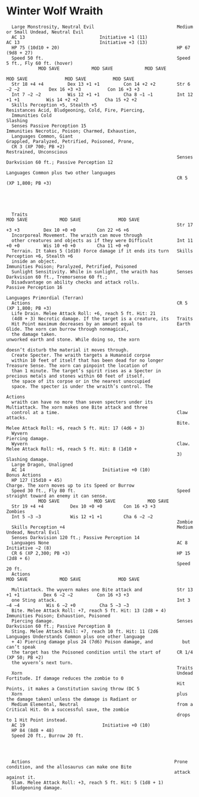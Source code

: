 # Winter Wolf                                                   Wraith

      Large Monstrosity, Neutral Evil                               Medium or Small Undead, Neutral Evil
      AC 13                            Initiative +1 (11)                 AC 13                              Initiative +3 (13)
      HP 75 (10d10 + 20)                                            HP 67 (9d8 + 27)
      Speed 50 ft.                                                  Speed 5 ft., Fly 60 ft. (hover)
                MOD SAVE            MOD SAVE            MOD SAVE
                                                                              MOD SAVE              MOD SAVE          MOD SAVE
      Str 18 +4 +4         Dex 13 +1 +1         Con 14 +2 +2        Str 6 −2 −2           Dex 16 +3 +3          Con 16 +3 +3
      Int 7 −2 −2          Wis 12 +1 +1         Cha 8 −1 −1         Int 12 +1 +1          Wis 14 +2 +2          Cha 15 +2 +2
      Skills Perception +5, Stealth +5                              Resistances Acid, Bludgeoning, Cold, Fire, Piercing,
      Immunities Cold                                                 Slashing
      Senses Passive Perception 15                                  Immunities Necrotic, Poison; Charmed, Exhaustion,
      Languages Common, Giant                                         Grappled, Paralyzed, Petrified, Poisoned, Prone,
      CR 3 (XP 700; PB +2)                                            Restrained, Unconscious
                                                                    Senses Darkvision 60 ft.; Passive Perception 12
                                                                    Languages Common plus two other languages
                                                                    CR 5 (XP 1,800; PB +3)





      Traits                                                                  MOD SAVE            MOD SAVE              MOD SAVE
                                                                    Str 17 +3 +3         Dex 10 +0 +0        Con 22 +6 +6
      Incorporeal Movement. The wraith can move through
      other creatures and objects as if they were Difficult         Int 11 +0 +0         Wis 10 +0 +0        Cha 11 +0 +0
      Terrain. It takes 5 (1d10) Force damage if it ends its turn   Skills Perception +6, Stealth +6
      inside an object.                                             Immunities Poison; Paralyzed, Petrified, Poisoned
      Sunlight Sensitivity. While in sunlight, the wraith has       Senses Darkvision 60 ft., Tremorsense 60 ft.;
      Disadvantage on ability checks and attack rolls.                Passive Perception 16
                                                                    Languages Primordial (Terran)
      Actions                                                       CR 5 (XP 1,800; PB +3)
      Life Drain. Melee Attack Roll: +6, reach 5 ft. Hit: 21
      (4d8 + 3) Necrotic damage. If the target is a creature, its   Traits
      Hit Point maximum decreases by an amount equal to             Earth Glide. The xorn can burrow through nonmagical,
      the damage taken.                                             unworked earth and stone. While doing so, the xorn
                                                                    doesn’t disturb the material it moves through.
      Create Specter. The wraith targets a Humanoid corpse
      within 10 feet of itself that has been dead for no longer     Treasure Sense. The xorn can pinpoint the location of
      than 1 minute. The target’s spirit rises as a Specter in      precious metals and stones within 60 feet of itself.
      the space of its corpse or in the nearest unoccupied
      space. The specter is under the wraith’s control. The
                                                                    Actions
      wraith can have no more than seven specters under its         Multiattack. The xorn makes one Bite attack and three
      control at a time.                                            Claw attacks.
                                                                    Bite. Melee Attack Roll: +6, reach 5 ft. Hit: 17 (4d6 + 3)
      Wyvern                                                        Piercing damage.
      Wyvern                                                        Claw. Melee Attack Roll: +6, reach 5 ft. Hit: 8 (1d10 +
                                                                    3) Slashing damage.
      Large Dragon, Unaligned
      AC 14                             Initiative +0 (10)                Bonus Actions
      HP 127 (15d10 + 45)                                           Charge. The xorn moves up to its Speed or Burrow
      Speed 30 ft., Fly 80 ft.                                      Speed straight toward an enemy it can sense.
                MOD SAVE             MOD SAVE            MOD SAVE
      Str 19 +4 +4          Dex 10 +0 +0        Con 16 +3 +3        Zombies
      Int 5 −3 −3           Wis 12 +1 +1        Cha 6 −2 −2
                                                                    Zombie
      Skills Perception +4                                          Medium Undead, Neutral Evil
      Senses Darkvision 120 ft.; Passive Perception 14
      Languages None                                                AC 8                             Initiative −2 (8)
      CR 6 (XP 2,300; PB +3)                                        HP 15 (2d8 + 6)
                                                                    Speed 20 ft.
      Actions                                                                 MOD SAVE            MOD SAVE              MOD SAVE

      Multiattack. The wyvern makes one Bite attack and             Str 13 +1 +1         Dex 6 −2 −2         Con 16 +3 +3
      one Sting attack.                                             Int 3 −4 −4          Wis 6 −2 +0         Cha 5 −3 −3
      Bite. Melee Attack Roll: +7, reach 5 ft. Hit: 13 (2d8 + 4)    Immunities Poison; Exhaustion, Poisoned
      Piercing damage.                                              Senses Darkvision 60 ft.; Passive Perception 8
      Sting. Melee Attack Roll: +7, reach 10 ft. Hit: 11 (2d6       Languages Understands Common plus one other language
      + 4) Piercing damage plus 24 (7d6) Poison damage, and           but can’t speak
      the target has the Poisoned condition until the start of      CR 1/4 (XP 50; PB +2)
      the wyvern’s next turn.
                                                                    Traits
      Xorn                                                          Undead Fortitude. If damage reduces the zombie to 0
                                                                    Hit Points, it makes a Constitution saving throw (DC 5
      Xorn                                                          plus the damage taken) unless the damage is Radiant or
      Medium Elemental, Neutral                                     from a Critical Hit. On a successful save, the zombie
                                                                    drops to 1 Hit Point instead.
      AC 19                             Initiative +0 (10)
      HP 84 (8d8 + 48)
      Speed 20 ft., Burrow 20 ft.




      Actions                                                      Prone condition, and the allosaurus can make one Bite
                                                                   attack against it.
      Slam. Melee Attack Roll: +3, reach 5 ft. Hit: 5 (1d8 + 1)
      Bludgeoning damage.
